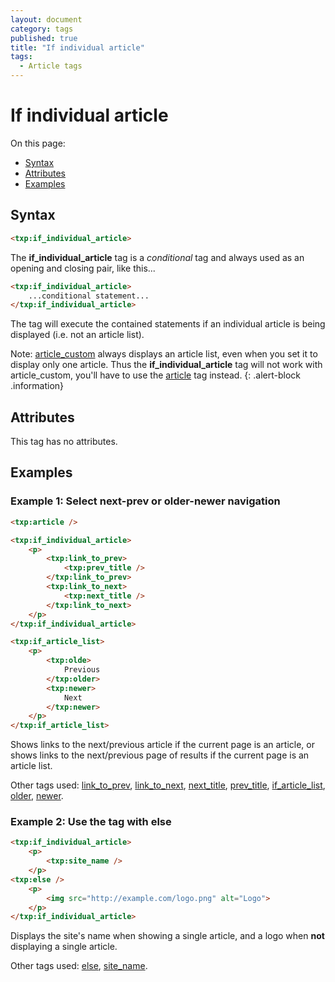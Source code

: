 ```yaml
---
layout: document
category: tags
published: true
title: "If individual article"
tags:
  - Article tags
---
```


# If individual article

On this page:

* [Syntax](#user-content-syntax)
* [Attributes](#user-content-attributes)
* [Examples](#user-content-examples)

## Syntax

~~~ html
<txp:if_individual_article>
~~~

The **if_individual_article** tag is a *conditional* tag and always used as an opening and closing pair, like this...

~~~ html
<txp:if_individual_article>
    ...conditional statement...
</txp:if_individual_article>
~~~

The tag will execute the contained statements if an individual article is being displayed (i.e. not an article list).

Note: [article_custom](article-custom) always displays an article list, even when you set it to display only one article. Thus the **if_individual_article** tag will not work with article_custom, you'll have to use the [article](article) tag instead.
{: .alert-block .information}

## Attributes

This tag has no attributes.

## Examples

### Example 1: Select next-prev or older-newer navigation

~~~ html
<txp:article />

<txp:if_individual_article>
    <p>
        <txp:link_to_prev>
            <txp:prev_title />
        </txp:link_to_prev>
        <txp:link_to_next>
            <txp:next_title />
        </txp:link_to_next>
    </p>
</txp:if_individual_article>

<txp:if_article_list>
    <p>
        <txp:olde>
            Previous
        </txp:older>
        <txp:newer>
            Next
        </txp:newer>
    </p>
</txp:if_article_list>
~~~

Shows links to the next/previous article if the current page is an article, or shows links to the next/previous page of results if the current page is an article list.

Other tags used: [link_to_prev](link-to-prev), [link_to_next](link-to-next), [next_title](next-title), [prev_title](prev-title), [if_article_list](if-article-list), [older](older), [newer](newer).

### Example 2: Use the tag with else

~~~ html
<txp:if_individual_article>
    <p>
        <txp:site_name />
    </p>
<txp:else />
    <p>
        <img src="http://example.com/logo.png" alt="Logo">
    </p>
</txp:if_individual_article>
~~~

Displays the site's name when showing a single article, and a logo when **not** displaying a single article.

Other tags used: [else](else), [site_name](site-name).
